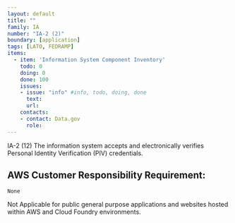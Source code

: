 ```yaml
---
layout: default
title: ""
family: IA
number: "IA-2 (2)"
boundary: [application]
tags: [LATO, FEDRAMP]
items:
  - item: 'Information System Component Inventory'
    todo: 0
    doing: 0
    done: 100   
    issues:
    - issue: "info" #info, todo, doing, done
      text:
      url:
    contacts:
    - contact: Data.gov
      role:
---
```

IA-2 (12) The information system accepts and electronically verifies Personal Identity Verification (PIV) credentials.

## AWS Customer Responsibility Requirement:
```
None
```

Not Applicable for public general purpose applications and websites hosted within AWS and Cloud Foundry environments.                   
